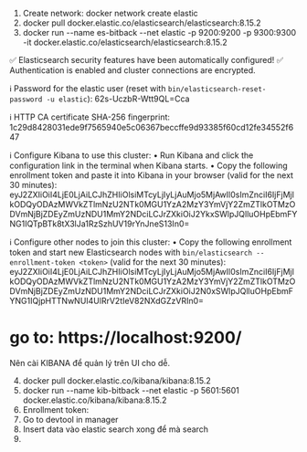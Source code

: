 1. Create network: docker network create elastic
2. docker pull docker.elastic.co/elasticsearch/elasticsearch:8.15.2
3. docker run --name es-bitback --net elastic -p 9200:9200 -p 9300:9300 -it docker.elastic.co/elasticsearch/elasticsearch:8.15.2

✅ Elasticsearch security features have been automatically configured!
✅ Authentication is enabled and cluster connections are encrypted.

ℹ️ Password for the elastic user (reset with `bin/elasticsearch-reset-password -u elastic`):
62s-UczbR-Wtt9QL=Cca

ℹ️ HTTP CA certificate SHA-256 fingerprint:
1c29d8428031ede9f7565940e5c06367beccffe9d93385f60cd12fe34552f647

ℹ️ Configure Kibana to use this cluster:
• Run Kibana and click the configuration link in the terminal when Kibana starts.
• Copy the following enrollment token and paste it into Kibana in your browser (valid for the next 30 minutes):
eyJ2ZXIiOiI4LjE0LjAiLCJhZHIiOlsiMTcyLjIyLjAuMjo5MjAwIl0sImZnciI6IjFjMjlkODQyODAzMWVkZTlmNzU2NTk0MGU1YzA2MzY3YmVjY2ZmZTlkOTMzODVmNjBjZDEyZmUzNDU1MmY2NDciLCJrZXkiOiJ2YkxSWlpJQlluOHpEbmFYNG1IQTpBTk8tX3lJa1RzSzhUV19rYnJneS13In0=

ℹ️ Configure other nodes to join this cluster:
• Copy the following enrollment token and start new Elasticsearch nodes with `bin/elasticsearch --enrollment-token <token>` (valid for the next 30 minutes):
eyJ2ZXIiOiI4LjE0LjAiLCJhZHIiOlsiMTcyLjIyLjAuMjo5MjAwIl0sImZnciI6IjFjMjlkODQyODAzMWVkZTlmNzU2NTk0MGU1YzA2MzY3YmVjY2ZmZTlkOTMzODVmNjBjZDEyZmUzNDU1MmY2NDciLCJrZXkiOiJ2N0xSWlpJQlluOHpEbmFYNG1IQjpHTTNwNUI4UlRrV2tIeV82NXdGZzVRIn0=

# go to: https://localhost:9200/

Nên cài KIBANA để quản lý trên UI cho dễ.

4. docker pull docker.elastic.co/kibana/kibana:8.15.2
5. docker run --name kib-bitback --net elastic -p 5601:5601 docker.elastic.co/kibana/kibana:8.15.2
6. Enrollment token:
7. Go to devtool in manager
8. Insert data vào elastic search xong để mà search
9.
